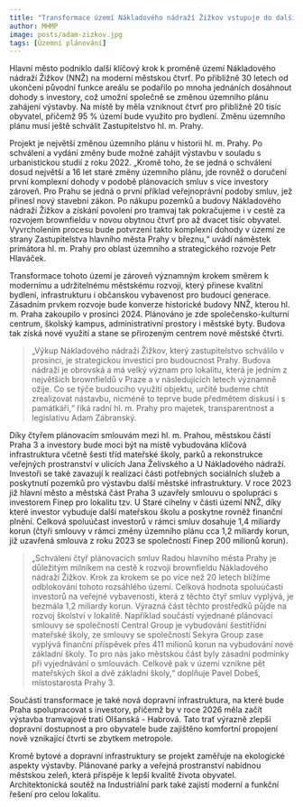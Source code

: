 ```yaml
---
title: "Transformace území Nákladového nádraží Žižkov vstupuje do další fáze dohodou s investory a změnou územního plánu"
author: MHMP
image: posts/adam-zizkov.jpg
tags: [Územní plánování]
---
```


Hlavní město podniklo další klíčový krok k proměně území Nákladového nádraží Žižkov (NNŽ) na moderní městskou čtvrť. Po přibližně 30 letech od ukončení původní funkce areálu se podařilo po mnoha jednáních dosáhnout dohody s investory, což umožní společně se změnou územního plánu zahájení výstavby. Na místě by měla vzniknout čtvrť pro přibližně 20 tisíc obyvatel, přičemž 95 % území bude využito pro bydlení. Změnu územního plánu musí ještě schválit Zastupitelstvo hl. m. Prahy.

Projekt je největší změnou územního plánu v historii hl. m. Prahy. Po schválení a vydání změny bude možné zahájit výstavbu v souladu s urbanistickou studií z roku 2022. „Kromě toho, že se jedná o schválení dosud největší a 16 let staré změny územního plánu, jde rovněž o doručení první komplexní dohody v podobě plánovacích smluv s více investory zároveň. Pro Prahu se jedná o první příklad veřejnoprávní podoby smluv, jež přinesl nový stavební zákon. Po nákupu pozemků a budovy Nákladového nádraží Žižkov a získání povolení pro tramvaj tak pokračujeme i v cestě za rozvojem brownfieldu v novou obytnou čtvrť pro až dvacet tisíc obyvatel. Vyvrcholením procesu bude potvrzení takto komplexní dohody v území ze strany Zastupitelstva hlavního města Prahy v březnu,“ uvádí náměstek primátora hl. m. Prahy pro oblast územního a strategického rozvoje Petr Hlaváček.

Transformace tohoto území je zároveň významným krokem směrem k modernímu a udržitelnému městskému rozvoji, který přinese kvalitní bydlení, infrastrukturu i občanskou vybavenost pro budoucí generace. Zásadním prvkem rozvoje bude konverze historické budovy NNŽ, kterou hl. m. Praha zakoupilo v prosinci 2024. Plánováno je zde společensko-kulturní centrum, školský kampus, administrativní prostory i městské byty. Budova tak získá nové využití a stane se přirozeným centrem nové městské čtvrti.

> „Výkup Nákladového nádraží Žižkov, který zastupitelstvo schválilo v prosinci, je strategickou investicí pro budoucnost Prahy. Budova nádraží je obrovská a má velký význam pro lokalitu, která je jedním z největších brownfieldů v Praze a v následujících letech významně ožije. Co se týče budoucího využití objektu, určitě budeme chtít zrealizovat nástavbu, nicméně to teprve bude předmětem diskusí i s památkáři,“ říká radní hl. m. Prahy pro majetek, transparentnost a legislativu Adam Zábranský.

Díky čtyřem plánovacím smlouvám mezi hl. m. Prahou, městskou částí Praha 3 a investory bude moci být na místě vybudována klíčová infrastruktura včetně šesti tříd mateřské školy, parků a rekonstrukce veřejných prostranství v ulicích Jana Želivského a U Nákladového nádraží. Investoři se také zavazují k realizaci části potřebných sociálních služeb a poskytnutí pozemků pro výstavbu další městské infrastruktury. V roce 2023 již hlavní město a městská část Praha 3 uzavřely smlouvu o spolupráci s investorem Finep pro lokalitu tzv. U Staré cihelny v části území NNŽ, díky které investor vybuduje další mateřskou školu a poskytne rovněž finanční plnění. Celková spoluúčast investorů v rámci smluv dosahuje 1,4 miliardy korun (čtyři smlouvy v rámci změny územního plánu cca 1,2 miliardy korun, již uzavřená smlouva z roku 2023 se společností Finep 200 milionů korun).

> „Schválení čtyř plánovacích smluv Radou hlavního města Prahy je důležitým milníkem na cestě k rozvoji brownfieldu Nákladového nádraží Žižkov. Krok za krokem se po více než 20 letech blížíme odblokování tohoto rozsáhlého území. Celková hodnota spoluúčasti investorů na veřejné vybavenosti, která z těchto čtyř smluv vyplývá, je bezmála 1,2 miliardy korun. Výrazná část těchto prostředků půjde na rozvoj školství v lokalitě. Například součástí vyjednané plánovací smlouvy se společností Central Group je vybudování šestitřídní mateřské školy, ze smlouvy se společností Sekyra Group zase vyplývá finanční příspěvek přes 411 milionů korun na vybudování nové základní školy. To pro nás jako městskou část byly zásadní podmínky při vyjednávání o smlouvách. Celkově pak v území vznikne pět mateřských škol a dvě základní školy,“ doplňuje Pavel Dobeš, místostarosta Prahy 3.

Součástí transformace je také nová dopravní infrastruktura, na které bude Praha spolupracovat s investory, přičemž by v roce 2026 měla začít výstavba tramvajové trati Olšanská - Habrová. Tato trať výrazně zlepší dopravní dostupnost a pro obyvatele bude zajištěno komfortní propojení nově vznikající čtvrti se zbytkem metropole.

Kromě bytové a dopravní infrastruktury se projekt zaměřuje na ekologické aspekty výstavby. Plánované parky a veřejná prostranství nabídnou městskou zeleň, která přispěje k lepší kvalitě života obyvatel. Architektonická soutěž na Industriální park také zajistí moderní a funkční řešení pro celou lokalitu.
